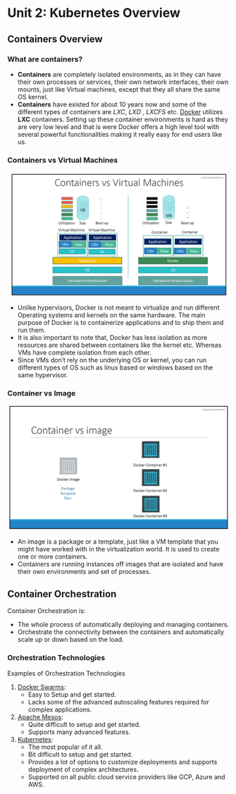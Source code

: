 # Unit 2: Kubernetes Overview
## Containers Overview
### What are containers?
* **Containers** are completely isolated environments, as in they can have their own processes or services, their own network interfaces, their own mounts, just like Virtual machines, except that they all share the same OS kernel.  
* **Containers** have existed for about 10 years now and some of the different types of containers are _LXC_, _LXD_ , _LXCFS_ etc. [Docker](https://www.docker.com/) utilizes **LXC** containers. Setting up these container environments is hard as they are very low level and that is were Docker offers a high level tool with several powerful functionalities making it really easy for end users like us.

### Containers vs Virtual Machines
![Containers vs Virtual Machines](./images/containers-vs-vms.jpg)
* Unlike hypervisors, Docker is not meant to virtualize and run different Operating systems and kernels on the same hardware. The main purpose of Docker is to containerize applications and to ship them and run them.
* It is also important to note that, Docker has less isolation as more resources are shared between containers like the kernel etc. Whereas VMs have complete isolation from each other. 
* Since VMs don’t rely on the underlying OS or kernel, you can run different types of OS such as linux based or windows based on the same hypervisor.

### Container vs Image
![Container vs Image](./images/containers-vs-images.jpg)
* An image is a package or a template, just like a VM template that you might have worked with in the virtualization world. It is used to create one or more containers.
* Containers are running instances off images that are isolated and have their own environments and set of processes.

## Container Orchestration
Container Orchestration is: 
* The whole process of automatically deploying and managing containers.
* Orchestrate the connectivity between the containers and automatically scale up or down based on the load.

### Orchestration Technologies
Examples of Orchestration Technologies
1. [Docker Swarms](https://docs.docker.com/engine/swarm/):
    * Easy to Setup and get started.
    * Lacks some of the advanced autoscaling features required for complex applications.
2. [Apache Mesos](https://mesos.apache.org/):
    * Quite difficult to setup and get started.
    * Supports many advanced features.
3. [Kubernetes](https://kubernetes.io/): 
    * The most popular of it all.
    * Bit difficult to setup and get started. 
    * Provides a lot of options to customize deployments and supports deployment of complex architectures.
    * Supported on all public cloud service providers like GCP, Azure and AWS.